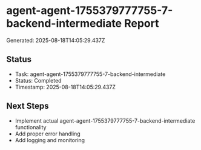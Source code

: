 # agent-agent-1755379777755-7-backend-intermediate Report

Generated: 2025-08-18T14:05:29.437Z

## Status
- Task: agent-agent-1755379777755-7-backend-intermediate
- Status: Completed
- Timestamp: 2025-08-18T14:05:29.437Z

## Next Steps
- Implement actual agent-agent-1755379777755-7-backend-intermediate functionality
- Add proper error handling
- Add logging and monitoring
